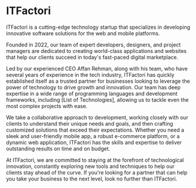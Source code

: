 # ITFactori

ITFactori is a cutting-edge technology startup that specializes in developing innovative software solutions for the web and mobile platforms. 

Founded in 2022, our team of expert developers, designers, and project managers are dedicated to creating world-class applications and websites that help our clients 
succeed in today's fast-paced digital marketplace.

Led by our experienced CEO Affan Rehman, along with his team, who have several years of experience in the tech industry, ITFactori has quickly established itself as a trusted partner for businesses looking to leverage the power of technology to drive growth and innovation. Our team has deep expertise in a wide range of programming languages and development frameworks, including [List of Technologies], allowing us to tackle even the most complex projects with ease.

We take a collaborative approach to development, working closely with our clients to understand their unique needs and goals, and then crafting customized solutions that exceed their expectations. Whether you need a sleek and user-friendly mobile app, a robust e-commerce platform, or a dynamic web application, ITFactori has the skills and expertise to deliver outstanding results on time and on budget.

At ITFactori, we are committed to staying at the forefront of technological innovation, constantly exploring new tools and techniques to help our clients stay ahead of the curve. If you're looking for a partner that can help you take your business to the next level, look no further than ITFactori.
